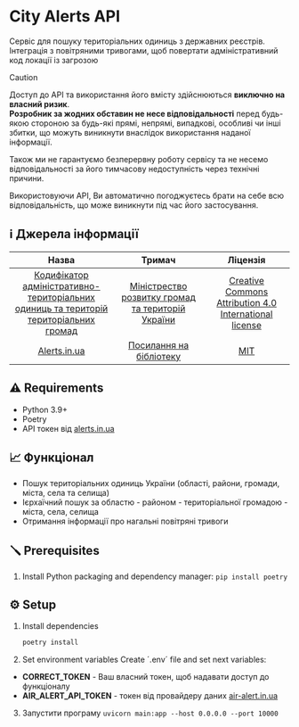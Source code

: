 # City Alerts API

Сервіс для пошуку територіальних одиниць з державних реєстрів. Інтеграція з повітряними тривогами, щоб повертати адміністративний код локації із загрозою


> [!CAUTION]
> Доступ до API та використання його вмісту здійснюються **виключно на власний ризик**.  
> **Розробник за жодних обставин не несе відповідальності** перед будь-якою стороною за будь-які прямі, непрямі, випадкові, особливі чи інші збитки, що можуть виникнути внаслідок використання наданої інформації.
>
> Також ми не гарантуємо безперервну роботу сервісу та не несемо відповідальності за його тимчасову недоступність через технічні причини.
>
> Використовуючи API, Ви автоматично погоджуєтесь брати на себе всю відповідальність, що може виникнути під час його застосування.

## ℹ️ Джерела інформації
|                                                                                                                          Назва                                                                                                                           |                      Тримач                       |                                                Ліцензія                                                |
|:--------------------------------------------------------------------------------------------------------------------------------------------------------------------------------------------------------------------------------------------------------:|:-------------------------------------------------:|:------------------------------------------------------------------------------------------------------:|
| [Кодифікатор адміністративно-територіальних <br/>одиниць та територій територіальних громад](https://mindev.gov.ua/diialnist/rozvytok-mistsevoho-samovriaduvannia/kodyfikator-administratyvno-terytorialnykh-odynyts-ta-terytorii-terytorialnykh-hromad) | [Міністрество розвитку громад та територій України](https://mindev.gov.ua) | [Creative Commons Attribution 4.0 International license](https://creativecommons.org/licenses/by/4.0/) |
|                                                                                        [Alerts.in.ua](https://devs.alerts.in.ua/#documentationgeneral_disclaimer)                                                                                        |             [Посилання на бібліотеку](https://pypi.org/project/alerts-in-ua/)               |                                                  [MIT](https://opensource.org/license/mit)                                                   |


## ⚠️ Requirements
- Python 3.9+
- Poetry
- API токен від  [alerts.in.ua](https://devs.alerts.in.ua) 


## 📈 Функціонал
- Пошук територіальних одиниць України (області, райони, громади, міста, села та селища)
- Ієрхаїчний пошук за областю - районом - територіальної громадою - міста, села, селища
- Отримання інформації про нагальні повітряні тривоги

## 🪛 Prerequisites
1. Install Python packaging and dependency manager:
`pip install poetry
`
## ⚙️ Setup
1. Install dependencies 
   ```bash
   poetry install
   ```
2. Set environment variables
Create ´.env´ file and set next variables:
* **CORRECT_TOKEN** - Ваш власний токен, щоб надавати доступ до функціоналу
* **AIR_ALERT_API_TOKEN** - токен від провайдеру даних [air-alert.in.ua](https://air-alert.in.ua)
3. Запустити програму `uvicorn main:app --host 0.0.0.0 --port 10000`


